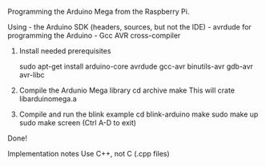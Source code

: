 Programming the Arduino Mega from the Raspberry Pi.

Using 
    - the Arduino SDK (headers, sources, but not the IDE)
    - avrdude for programming the Arduino
    - Gcc AVR cross-compiler

1) Install needed prerequisites

    sudo apt-get install arduino-core avrdude gcc-avr binutils-avr gdb-avr avr-libc

2) Compile the Ardunio Mega library
    cd archive
    make
This will crate libarduinomega.a

3) Compile and run the blink example
    cd blink-arduino
    make
    sudo make up
    sudo make screen (Ctrl A-D to exit)

Done!


Implementation notes
    Use C++, not C (.cpp files)


